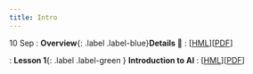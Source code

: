 ```yaml
---
title: Intro
---
```


10 Sep
: **Overview**{: .label .label-blue}**Details 👋**
  : [[HML](https://ykochura.github.io/cv-kpi/?p=course-details.md#1)][[PDF](https://ykochura.github.io/cv-kpi/pdf/course-details.pdf)]
  
: **Lesson 1**{: .label .label-green } **Introduction to AI**
  : [[HML](https://ykochura.github.io/cv-kpi/?p=lecture1.md#1)][[PDF](https://ykochura.github.io/cv-kpi/pdf/lecture1.pdf)]

<!-- 26 Sep
: **Lesson 2**{: .label .label-green } **Building NNs with Perceptron**
  : [[HML](https://ykochura.github.io/cv-kpi/?p=lecture2.md#1)][[PDF](https://ykochura.github.io/cv-kpi/pdf/lecture2.pdf)]
: **Lab**{: .label .label-purple} **Practice #1**
  : [[COLAB](https://drive.google.com/file/d/1fDCyui3GeaJR_3MFQlgNhQLNng2MWAqX/view?usp=sharing)][[VIDEO](https://www.youtube.com/watch?v=8Mpc9ukltVA&list=PLuqhl4iqeAZZAArMx52S7kIFRwT74Td66&index=9)] 

: **Tutor 📚**{: .label .label-red}**Python for Programmers**
  : [[SOURCE](https://wiki.python.org/moin/BeginnersGuide/Programmers)]


03 Oct
: **Lesson 3**{: .label .label-green } **Statistical learning**
  : [[HML](https://ykochura.github.io/cv-kpi/?p=lecture3.md#1)][[PDF](https://ykochura.github.io/cv-kpi/pdf/lecture3.pdf)]


10 Oct
: **Lesson 4**{: .label .label-green } **What is a Neural Network?**
  : [[HML](https://www.3blue1brown.com/lessons/neural-networks)][[VIDEO](https://www.youtube.com/watch?v=aircAruvnKk)]

: **Assignment #1**{: .label .label-dark} [**Logistic Regression**](https://ykochura.github.io/cv-kpi/homeworks/lab1/assig1.pdf)
  : Deadline: October 20


17 Oct
: **Lesson 5**{: .label .label-green } **Training neural networks**
  : [[HML](https://ykochura.github.io/cv-kpi/?p=lecture5.md#1)][[PDF](https://ykochura.github.io/cv-kpi/pdf/lecture5.pdf)]

29 Nov
: **Assignment #2**{: .label .label-dark} [**Getting Started with Deep Learning**](https://ykochura.github.io/cv-kpi/homeworks/lab2/assig2.pdf)
  : Deadline: December 15 -->
